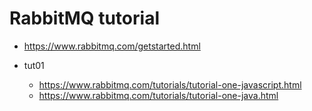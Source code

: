 # RabbitMQ tutorial
* https://www.rabbitmq.com/getstarted.html

* tut01
  * https://www.rabbitmq.com/tutorials/tutorial-one-javascript.html
  * https://www.rabbitmq.com/tutorials/tutorial-one-java.html
